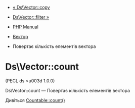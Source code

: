 - [« Ds\Vector::copy](ds-vector.copy.md)
- [Ds\Vector::filter »](ds-vector.filter.md)

- [PHP Manual](index.md)
- [Вектор](class.ds-vector.md)
- Повертає кількість елементів вектора

# Ds\Vector::count

(PECL ds \>u003d 1.0.0)

Ds\Vector::count — Повертає кількість елементів вектора

Дивіться [Countable::count()](countable.count.md)
